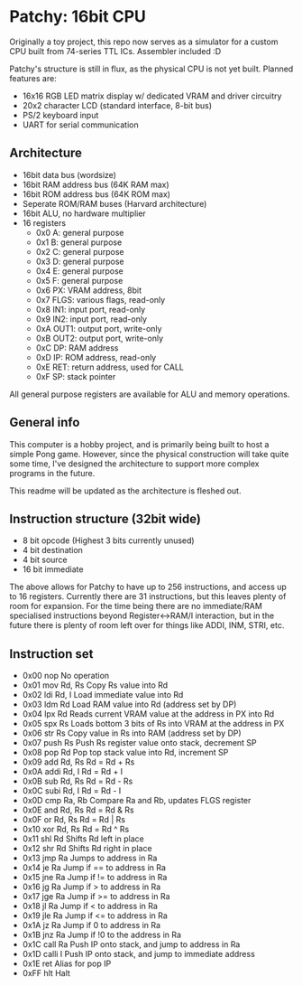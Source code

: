 Patchy: 16bit CPU
=================

Originally a toy project, this repo now serves as a simulator for a custom CPU
built from 74-series TTL ICs. Assembler included :D

Patchy's structure is still in flux, as the physical CPU is not yet built.
Planned features are:

* 16x16 RGB LED matrix display w/ dedicated VRAM and driver circuitry
* 20x2 character LCD (standard interface, 8-bit bus)
* PS/2 keyboard input
* UART for serial communication

## Architecture
* 16bit data bus (wordsize)
* 16bit RAM address bus (64K RAM max)
* 16bit ROM address bus (64K ROM max)
* Seperate ROM/RAM buses (Harvard architecture)
* 16bit ALU, no hardware multiplier
* 16 registers
  - 0x0 A: general purpose
  - 0x1 B: general purpose
  - 0x2 C: general purpose
  - 0x3 D: general purpose
  - 0x4 E: general purpose
  - 0x5 F: general purpose
  - 0x6 PX: VRAM address, 8bit
  - 0x7 FLGS: various flags, read-only
  - 0x8 IN1: input port, read-only
  - 0x9 IN2: input port, read-only
  - 0xA OUT1: output port, write-only
  - 0xB OUT2: output port, write-only
  - 0xC DP: RAM address
  - 0xD IP: ROM address, read-only
  - 0xE RET: return address, used for CALL
  - 0xF SP: stack pointer

All general purpose registers are available for ALU and memory operations.

## General info
This computer is a hobby project, and is primarily being built to host a simple
Pong game. However, since the physical construction will take quite some time,
I've designed the architecture to support more complex programs in the future.

This readme will be updated as the architecture is fleshed out.

## Instruction structure (32bit wide)
* 8 bit opcode (Highest 3 bits currently unused)
* 4 bit destination
* 4 bit source
* 16 bit immediate

The above allows for Patchy to have up to 256 instructions, and access up to 16
registers. Currently there are 31 instructions, but this leaves plenty of room
for expansion. For the time being there are no immediate/RAM specialised
instructions beyond Register<->RAM/I interaction, but in the future there is
plenty of room left over for things like ADDI, INM, STRI, etc.

## Instruction set
* 0x00 nop          No operation
* 0x01 mov Rd, Rs   Copy Rs value into Rd
* 0x02 ldi Rd, I    Load immediate value into Rd
* 0x03 ldm Rd       Load RAM value into Rd (address set by DP)
* 0x04 lpx Rd       Reads current VRAM value at the address in PX into Rd
* 0x05 spx Rs       Loads bottom 3 bits of Rs into VRAM at the address in PX
* 0x06 str Rs       Copy value in Rs into RAM (address set by DP)
* 0x07 push Rs      Push Rs register value onto stack, decrement SP
* 0x08 pop Rd       Pop top stack value into Rd, increment SP
* 0x09 add Rd, Rs   Rd = Rd + Rs
* 0x0A addi Rd, I   Rd = Rd + I
* 0x0B sub Rd, Rs   Rd = Rd - Rs
* 0x0C subi Rd, I   Rd = Rd - I
* 0x0D cmp Ra, Rb   Compare Ra and Rb, updates FLGS register
* 0x0E and Rd, Rs   Rd = Rd & Rs
* 0x0F or Rd, Rs    Rd = Rd | Rs
* 0x10 xor Rd, Rs   Rd = Rd ^ Rs
* 0x11 shl Rd       Shifts Rd left in place
* 0x12 shr Rd       Shifts Rd right in place
* 0x13 jmp Ra       Jumps to address in Ra
* 0x14 je Ra        Jump if == to address in Ra
* 0x15 jne Ra       Jump if != to address in Ra
* 0x16 jg Ra        Jump if >  to address in Ra
* 0x17 jge Ra       Jump if >= to address in Ra
* 0x18 jl Ra        Jump if <  to address in Ra
* 0x19 jle Ra       Jump if <= to address in Ra
* 0x1A jz Ra        Jump if 0 to address in Ra
* 0x1B jnz Ra       Jump if !0 to the address in Ra
* 0x1C call Ra      Push IP onto stack, and jump to address in Ra
* 0x1D calli I      Push IP onto stack, and jump to immediate address
* 0x1E ret          Alias for pop IP
* 0xFF hlt          Halt
